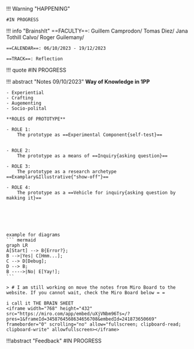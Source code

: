 !!! Warning "HAPPENING"  
    
    #IN PROGRESS


!!! info "BrainshIt"
    ==FACULTY==: Guillem Camprodon/ Tomas Diez/ Jana Tothill Calvo/ Roger Guilemany/
    
    ==CALENDAR==: 06/10/2023 - 19/12/2023

    ==TRACK==: Reflection

!!! quote
    #IN PROGRESS

!!! abstract "Notes 09/10/2023"
    **Way of Knowledge in 1PP**

    - Experiential
    - Crafting
    - Augementing
    - Socio-polital
    
    **ROLES OF PROTOTYPE**

    - ROLE 1:
        The prototype as ==Experimental Component{self-test}==
    
        
    - ROLE 2:
        The prototype as a means of ==Inquiry{asking question}==
        
    - ROLE 3:
        The prototype as a research archetype ==Examplary&Illustrative{"show-off"}==
        
    - ROLE 4:
        The prototype as a ==Vehicle for inquiry{asking question by makking it}==






    example for diagrams
    ``` mermaid
    graph LR
    A[Start] --> B{Error?};
    B -->|Yes| C[Hmm...];
    C --> D[Debug];
    D --> B;
    B ---->|No| E[Yay!];
    ```

    > # I am still working on move the notes from Miro Board to the website. If you cannot wait, check the Miro Board below = = 

    i call it THE BRAIN SHEET
    <iframe width="768" height="432" src="https://miro.com/app/embed/uXjVNbm96Ts=/?pres=1&frameId=3458764568634656708&embedId=241873650669" frameborder="0" scrolling="no" allow="fullscreen; clipboard-read; clipboard-write" allowfullscreen></iframe>

!!!abstract "Feedback" 
    #IN PROGRESS